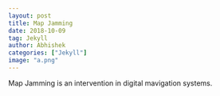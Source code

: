 ```yaml
---
layout: post
title: Map Jamming
date: 2018-10-09
tag: Jekyll
author: Abhishek
categories: ["Jekyll"]
image: "a.png"
---
```



Map Jamming is an intervention in digital mavigation systems.

